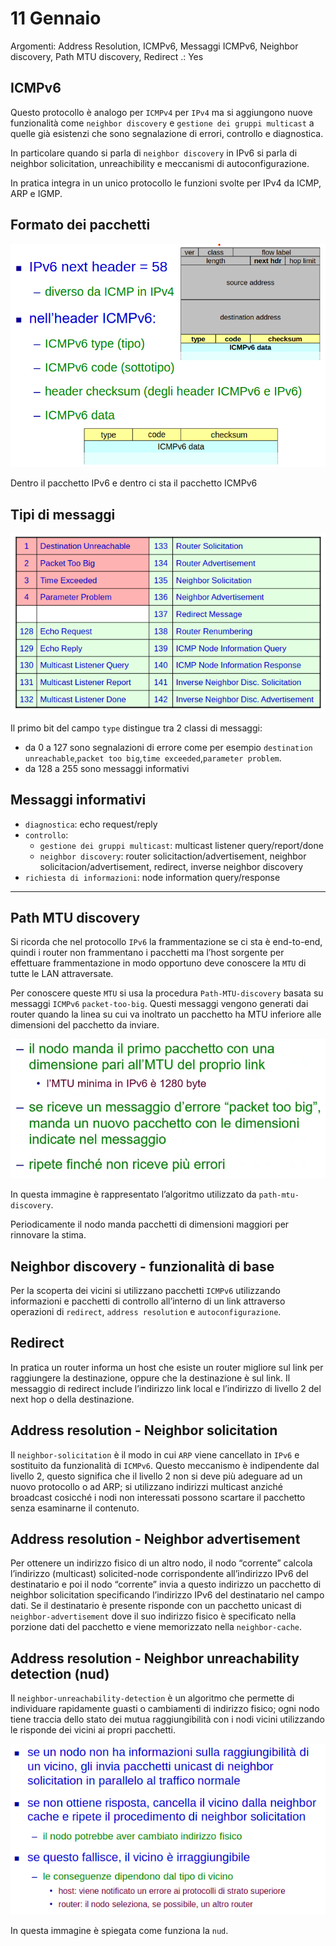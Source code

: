 # 11 Gennaio

Argomenti: Address Resolution, ICMPv6, Messaggi ICMPv6, Neighbor discovery, Path MTU discovery, Redirect
.: Yes

## ICMPv6

Questo protocollo è analogo per `ICMPv4` per `IPv4` ma si aggiungono nuove funzionalità come `neighbor discovery` e `gestione dei gruppi multicast` a quelle già esistenzi che sono segnalazione di errori, controllo e diagnostica.

In particolare quando si parla di `neighbor discovery` in IPv6 si parla di neighbor solicitation, unreachibility e meccanismi di autoconfigurazione.

In pratica integra in un unico protocollo le funzioni svolte per IPv4 da ICMP, ARP e IGMP.

## Formato dei pacchetti

![Screenshot from 2024-01-10 20-41-11.png](Screenshot_from_2024-01-10_20-41-11.png)

Dentro il pacchetto IPv6 e dentro ci sta il pacchetto ICMPv6

## Tipi di messaggi

![Screenshot from 2024-01-10 21-25-35.png](Screenshot_from_2024-01-10_21-25-35.png)

Il primo bit del campo `type` distingue tra 2 classi di messaggi:

- da 0 a 127 sono segnalazioni di errore come per esempio `destination unreachable`,`packet too big`,`time exceeded`,`parameter problem`.
- da 128 a 255 sono messaggi informativi

## Messaggi informativi

- `diagnostica`: echo request/reply
- `controllo`:
    - `gestione dei gruppi multicast`: multicast listener query/report/done
    - `neighbor discovery`: router solicitaction/advertisement, neighbor solicitacion/advertisement, redirect, inverse neighbor discovery
- `richiesta di informazioni`: node information query/response

---

## Path MTU discovery

Si ricorda che nel protocollo `IPv6` la frammentazione se ci sta è end-to-end, quindi i router non frammentano i pacchetti ma l’host sorgente per effettuare frammentazione in modo opportuno deve conoscere la `MTU` di tutte le LAN attraversate.

Per conoscere queste `MTU` si usa la procedura `Path-MTU-discovery` basata su messaggi `ICMPv6` `packet-too-big`. Questi messaggi vengono generati dai router quando la linea su cui va inoltrato un pacchetto ha MTU inferiore alle dimensioni del pacchetto da inviare.

![Screenshot from 2024-01-10 21-31-36.png](Screenshot_from_2024-01-10_21-31-36.png)

In questa immagine è rappresentato l’algoritmo utilizzato da `path-mtu-discovery`.

Periodicamente il nodo manda pacchetti di dimensioni maggiori per rinnovare la stima.

## Neighbor discovery - funzionalità di base

Per la scoperta dei vicini si utilizzano pacchetti `ICMPv6` utilizzando informazioni e pacchetti di controllo all’interno di un link attraverso operazioni di `redirect`, `address resolution` e `autoconfigurazione`.

## Redirect

In pratica un router informa un host che esiste un router migliore sul link per raggiungere la destinazione, oppure che la destinazione è sul link. Il messaggio di redirect include l’indirizzo link local e l’indirizzo di livello 2 del next hop o della destinazione. 

## Address resolution - Neighbor solicitation

 Il `neighbor-solicitation` è il modo in cui `ARP` viene cancellato in `IPv6` e sostituito da funzionalità di `ICMPv6`. Questo meccanismo è indipendente dal livello 2, questo significa che il livello 2 non si deve più adeguare ad un nuovo protocollo o ad ARP; si utilizzano indirizzi multicast anziché broadcast cosicché i nodi non interessati possono scartare il pacchetto senza esaminarne il contenuto.

## Address resolution - Neighbor advertisement

Per ottenere un indirizzo fisico di un altro nodo, il nodo “corrente” calcola l’indirizzo (multicast) solicited-node corrispondente all’indirizzo IPv6 del destinatario e poi il nodo “corrente” invia a questo indirizzo un pacchetto di neighbor solicitation specificando l’indirizzo IPv6 del destinatario nel campo dati. Se il destinatario è presente risponde con un pacchetto unicast di `neighbor-advertisement` dove il suo indirizzo fisico è specificato nella porzione dati del pacchetto e viene memorizzato nella `neighbor-cache`.

## Address resolution - Neighbor unreachability detection (nud)

Il `neighbor-unreachability-detection` è un algoritmo che permette di individuare rapidamente guasti o cambiamenti di indirizzo fisico; ogni nodo tiene traccia dello stato dei mutua raggiungibilità con i nodi vicini utilizzando le risponde dei vicini ai propri pacchetti.

![Screenshot from 2024-01-10 21-56-34.png](Screenshot_from_2024-01-10_21-56-34.png)

In questa immagine è spiegata come funziona la `nud`.